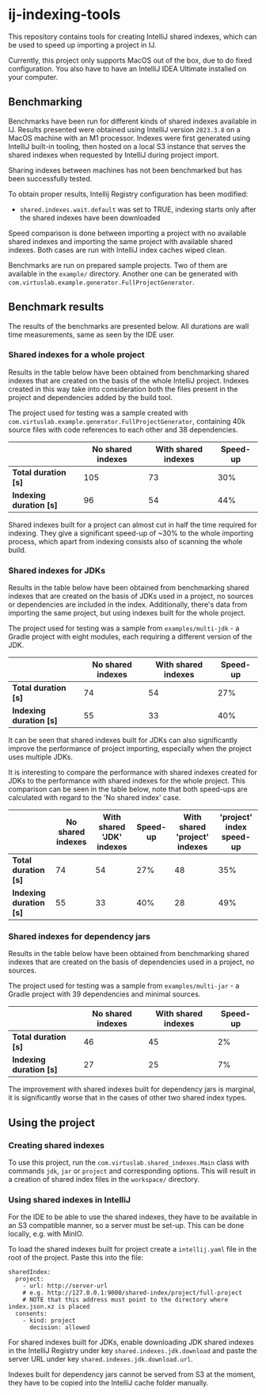# ij-indexing-tools

This repository contains tools for creating IntelliJ shared indexes,
which can be used to speed up importing a project in IJ.

Currently, this project only supports MacOS out of the box, due to do fixed configuration.
You also have to have an IntelliJ IDEA Ultimate installed on your computer.

## Benchmarking

Benchmarks have been run for different kinds of shared indexes available in IJ.
Results presented were obtained using IntelliJ version `2023.3.8` on a MacOS machine with an M1 processor.
Indexes were first generated using IntelliJ built-in tooling,
then hosted on a local S3 instance that serves the shared indexes when requested by IntelliJ during project import.

Sharing indexes between machines has not been benchmarked but has been successfully tested.

To obtain proper results, Intellij Registry configuration has been modified:
- `shared.indexes.wait.default` was set to TRUE, indexing starts only after the shared indexes have been downloaded

Speed comparison is done between importing a project with no available shared indexes
and importing the same project with available shared indexes.
Both cases are run with IntelliJ index caches wiped clean.

Benchmarks are run on prepared sample projects.
Two of them are available in the `example/` directory.
Another one can be generated with `com.virtuslab.example.generator.FullProjectGenerator`.

## Benchmark results

The results of the benchmarks are presented below.
All durations are wall time measurements, same as seen by the IDE user.

### Shared indexes for a whole project
Results in the table below have been obtained from benchmarking shared indexes
that are created on the basis of the whole IntelliJ project.
Indexes created in this way take into consideration both the files present in the project and dependencies
added by the build tool.

The project used for testing was a sample created with `com.virtuslab.example.generator.FullProjectGenerator`,
containing 40k source files with code references to each other and 38 dependencies.

|                           | No shared indexes | With shared indexes | Speed-up |
|---------------------------|-------------------|---------------------|----------|
| **Total duration [s]**    | 105               | 73                  | 30%      |
| **Indexing duration [s]** | 96                | 54                  | 44%      |

Shared indexes built for a project can almost cut in half the time required for indexing.
They give a significant speed-up of ~30% to the whole importing process,
which apart from indexing consists also of scanning the whole build.


### Shared indexes for JDKs
Results in the table below have been obtained from benchmarking shared indexes
that are created on the basis of JDKs used in a project, no sources or dependencies are included in the index.
Additionally, there's data from importing the same project, but using indexes built for the whole project.


The project used for testing was a sample from `examples/multi-jdk` - a Gradle project with eight modules,
each requiring a different version of the JDK. 

|                           | No shared indexes | With shared indexes | Speed-up |
|---------------------------|-------------------|---------------------|----------|
| **Total duration [s]**    | 74                | 54                  | 27%      |
| **Indexing duration [s]** | 55                | 33                  | 40%      |

It can be seen that shared indexes built for JDKs can also significantly improve the performance of project importing,
especially when the project uses multiple JDKs.

It is interesting to compare the performance with shared indexes
created for JDKs to the performance with shared indexes for the whole project.
This comparison can be seen in the table below,
note that both speed-ups are calculated with regard to the 'No shared index' case.

|                           | No shared indexes | With shared 'JDK' indexes | Speed-up | With shared 'project' indexes | 'project' index speed-up |
|---------------------------|-------------------|---------------------------|----------|-------------------------------|--------------------------|
| **Total duration [s]**    | 74                | 54                        | 27%      | 48                            | 35%                      |
| **Indexing duration [s]** | 55                | 33                        | 40%      | 28                            | 49%                      |


### Shared indexes for dependency jars
Results in the table below have been obtained from benchmarking shared indexes
that are created on the basis of dependencies used in a project, no sources.

The project used for testing was a sample from `examples/multi-jar` - a Gradle project with 39 dependencies and minimal sources.

|                           | No shared indexes | With shared indexes | Speed-up |
|---------------------------|-------------------|---------------------|----------|
| **Total duration [s]**    | 46                | 45                  | 2%       |
| **Indexing duration [s]** | 27                | 25                  | 7%       |

The improvement with shared indexes built for dependency jars is marginal,
it is significantly worse that in the cases of other two shared index types.

## Using the project

### Creating shared indexes

To use this project,
run the `com.virtuslab.shared_indexes.Main` class with commands `jdk`, `jar` or `project` and corresponding options.
This will result in a creation of shared index files in the `workspace/` directory.

### Using shared indexes in IntelliJ

For the IDE to be able to use the shared indexes, they have to be available in an S3 compatible manner,
so a server must be set-up.
This can be done locally, e.g. with MinIO.

To load the shared indexes built for project create a `intellij.yaml` file in the root of the project.
Paste this into the file:
```
sharedIndex:
  project:
    - url: http://server-url
    # e.g. http://127.0.0.1:9000/shared-index/project/full-project
    # NOTE that this address must point to the directory where index.json.xz is placed
  consents:
    - kind: project
      decision: allowed
```

For shared indexes built for JDKs,
enable downloading JDK shared indexes in the IntelliJ Registry under key `shared.indexes.jdk.download`
and paste the server URL under key `shared.indexes.jdk.download.url`.

Indexes built for dependency jars cannot be served from S3 at the moment,
they have to be copied into the IntelliJ cache folder manually.
